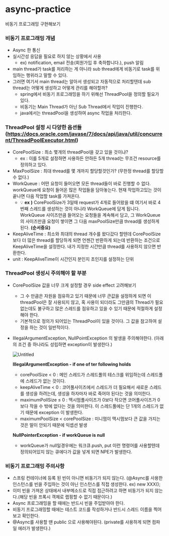 # async-practice
비동기 프로그래밍 구현해보기


### 비동기 프로그래밍 개념
- Async 한 통신
- 실시간성 응답을 필요로 하지 않는 상황에서 사용
    - ex) notification, email 전송(회원가입 후 축하합니다.), push 알림
- main thread가 task를 처리하는 게 아니라 sub thread에게 비동기로 task를 위임하는 행위라고 말할 수 있다.
- 그러면 여기서 main thread는 알아서 생성되고 자동적으로 처리할텐데 sub thread는 어떻게 생성하고 어떻게 관리를 해야할까?
    - spring에서 비동기 프로그래밍을 하기 위해선 ThreadPool을 정의할 필요가 있다.
    - 비동기는 Main Thread가 아닌 Sub Thread에서 작업이 진행한다.
    - java에서는 threadPool을 생성하여 async 작업을 처리한다.

### ThreadPool 설정 시 다양한 옵션들 (https://docs.oracle.com/javase/7/docs/api/java/util/concurrent/ThreadPoolExecutor.html)
- CorePoolSize : 최소 몇개의 threadPool을 갖고 있을 것이냐?
    - ex : 이를 5개로 설정하면 사용하든 안하든 5개 thread는 무조건 resource를 정의하고 있다.
- MaxPoolSize : 최대 thread를 몇 개까지 할당할것인가? (무한정 thread를 할당할 수 없다.)
- WorkQueue : 어떤 요청이 들어오면 모든 thread들이 바로 진행할 수 없다. workQueue에 요청이 들어온 많은 작업들을 담아놓는다. 현재 작업하고있는 것이 끝나면 다음 작업할 task를 가져온다.
    - 💡 **ex** **)** CorePoolSize가 3일때 request가 4개로 들어왔을 떄 여기서 바로 4번째 스레드를 생성하는 것이 아니라 WorkQueue에 담게 됩니다. WorkQueue 사이즈만큼 들어오는 요청들을 계속해서 담고, 그 WorkQueue의 사이즈만큼 요청이 쌓이면 그 다음 maxPoolSize만큼 thread를 생성하게 된다. **(순서중요)**
- KeepAliveTime : 최소와 최대의 thread 개수를 왔다갔다 할텐데 CorePoolSize 보다 더 많은 thread를 할당하게 되면 언젠간 반환하게 되는데 반환하는 조건으로 KeepAliveTime을 설정한다. 내가 지정한 시간만큼 thread를 사용하지 않으면 반환한다.
- unit : KeepAliveTime이 시간인지 분인지 초인지를 설정하는 단위

### ThreadPool 생성시 주의해야 할 부분
- CorePoolSize 값을 너무 크게 설정할 경우 side effect 고려해보기
    - 그 수 만큼은 자원을 점유하고 있기 때문에 너무 큰값을 설정하게 되면 이 threadPool은 잘 사용되지 않고, 혹 사용이 되더라도 그만큼의 Thread가 필요없는데도 불구하고 많은 스레드를 점유하고 있을 수 있기 때문에 적절하게 설정해야 한다.
    - 기본적으로 정의가 되어있는 ThreadPool이 있을 것이다. 그 값을 참고하여 설정을 하는 것이 일반적이다.
- IllegalArgumentException, NullPointException 의 발생을 주의해야한다. (아래의 조건 중 하나라도 성립하면 exception이 발생한다.)
    
    ![Untitled](https://s3-us-west-2.amazonaws.com/secure.notion-static.com/40c0edcd-325c-44c0-9b9b-5bb33d3858a8/Untitled.png)
    
    **IllegalArgumentException - if one of ter following holds**
    
    - corePoolSize < 0 : 메인 스레드가 스레드풀의 테스크를 위임하는데 스레드풀에 스레드가 없는 것이다.
    - keepAliveTime < 0 : 코어풀사이즈에서 스레드가 더 필요해서 새로운 스레드를 생성을 하려는데, 생성을 하자마자 바로 죽어야 된다는 것을 의미한다.
    - maximumPollSize ≤ 0 : 맥시멈풀사이즈가 0보다 작으면 코어풀사이즈가 0보다 작을 수 밖에 없다는 것을 의미한다. 이 스레드풀에는 단 1개의 스레드가 없기 때문에 exception 이 발생한다.
    - maximumPoolSize < corePoolSize : 미니멈이 맥시멈보다 큰 값을 가지는 것은 말이 안되기 때문에 익셉션 발생
    
    **NullPointerException - if workQueue is null**
    
    - workQueue가 null일경우에는 워크큐.push, put 이런 명령어를 사용할텐데 정의되어있지 않는 큐에다가 값을 넣게 되면 NPE가 발생한다.
    
### 비동기 프로그래밍 주의사항
- 스프링 컨테이너에 등록 된 빈이 아니면 비동기가 되지 않는다. (@Async를 사용한 인스턴스를 빈을 주입하는 것이 아닌 인스턴스를 직접 생성한다. ex) new XXX();
- 이미 빈을 가져온 상태에서 내부메소드로 직접 접근하려고 하면 비동기가 되지 않는다.(해당 빈을 프록시 객체로 랩핑할 수 없기 때문이다.)
- Async 프로그래밍을 할 때에는 반드시 빈을 주입받아야 한다.
- 비동기 프로그래밍할 때에는 테스트 코드를 작성하거나 반드시 스레드 이름을 찍어보고 확인한다.
- @Async를 사용할 땐 public 으로 사용해야된다. (private를 사용하게 되면 컴파일 에러가 발생한다.)
